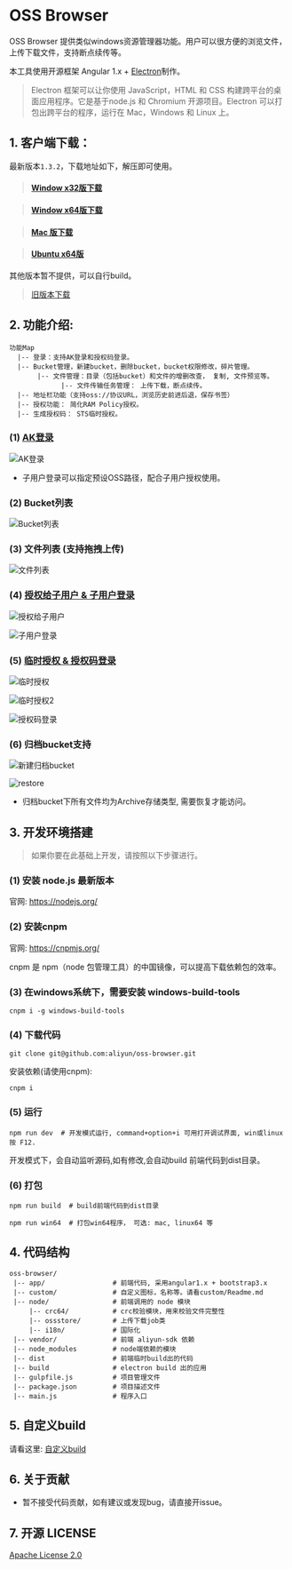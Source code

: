 
# OSS Browser

OSS Browser 提供类似windows资源管理器功能。用户可以很方便的浏览文件，上传下载文件，支持断点续传等。

本工具使用开源框架 Angular 1.x + [Electron](http://electron.atom.io/)制作。

> Electron 框架可以让你使用 JavaScript，HTML 和 CSS 构建跨平台的桌面应用程序。它是基于node.js 和 Chromium 开源项目。Electron 可以打包出跨平台的程序，运行在 Mac，Windows 和 Linux 上。


## 1. 客户端下载：

最新版本`1.3.2`，下载地址如下，解压即可使用。

> [<h4>Window x32版下载</h4>](https://luogc.oss-cn-hangzhou.aliyuncs.com/oss-browser-publish/1.3.2/oss-browser-win32-ia32.zip)


> [<h4>Window x64版下载</h4>](https://luogc.oss-cn-hangzhou.aliyuncs.com/oss-browser-publish/1.3.2/oss-browser-win32-x64.zip)

> [<h4>Mac 版下载</h4>](https://luogc.oss-cn-hangzhou.aliyuncs.com/oss-browser-publish/1.3.2/oss-browser.dmg)

> [<h4>Ubuntu x64版</h4>](https://luogc.oss-cn-hangzhou.aliyuncs.com/oss-browser-publish/1.3.2/oss-browser-linux-x64.zip)

其他版本暂不提供，可以自行build。


> [旧版本下载](all-releases.md)


## 2. 功能介绍:

```
功能Map
  |-- 登录：支持AK登录和授权码登录。
  |-- Bucket管理，新建bucket，删除bucket，bucket权限修改，碎片管理。
       |-- 文件管理：目录（包括bucket）和文件的增删改查， 复制, 文件预览等。
             |-- 文件传输任务管理： 上传下载，断点续传。
  |-- 地址栏功能（支持oss://协议URL，浏览历史前进后退，保存书签）
  |-- 授权功能： 简化RAM Policy授权。
  |-- 生成授权码： STS临时授权。
```


### (1) [AK登录](docs/aklogin.md)

![AK登录](preview/login.png)

* 子用户登录可以指定预设OSS路径，配合子用户授权使用。


### (2) Bucket列表

![Bucket列表](preview/bucket-list.png)


### (3) 文件列表 (支持拖拽上传)

![文件列表](preview/file-list.png)

### (4) [授权给子用户 & 子用户登录](docs/aklogin.md)

![授权给子用户](preview/subuser-grant.png)

![子用户登录](preview/login-subak1.png)

### (5) [临时授权 & 授权码登录](docs/authToken.md)

![临时授权](preview/genToken2.png)

![临时授权2](preview/genToken3.png)

![授权码登录](preview/token-login.png)

### (6) 归档bucket支持

![新建归档bucket](preview/create-archive-bucket.png)

![restore](preview/need-restore.png)

* 归档bucket下所有文件均为Archive存储类型, 需要恢复才能访问。


## 3. 开发环境搭建

> 如果你要在此基础上开发，请按照以下步骤进行。


### (1) 安装 node.js 最新版本

官网: https://nodejs.org/

### (2) 安装cnpm

官网: https://cnpmjs.org/

cnpm 是 npm（node 包管理工具）的中国镜像，可以提高下载依赖包的效率。

### (3) 在windows系统下，需要安装 windows-build-tools

```
cnpm i -g windows-build-tools
```

### (4) 下载代码

```
git clone git@github.com:aliyun/oss-browser.git
```

安装依赖(请使用cnpm):

```
cnpm i
```


### (5) 运行

```
npm run dev  # 开发模式运行, command+option+i 可用打开调试界面, win或linux按 F12.
```

开发模式下，会自动监听源码,如有修改,会自动build 前端代码到dist目录。


### (6) 打包

```
npm run build  # build前端代码到dist目录
```

```
npm run win64  # 打包win64程序， 可选: mac, linux64 等
```



## 4. 代码结构


```
oss-browser/
 |-- app/                 # 前端代码, 采用angular1.x + bootstrap3.x
 |-- custom/              # 自定义图标，名称等。请看custom/Readme.md
 |-- node/                # 前端调用的 node 模块
     |-- crc64/           # crc校验模块，用来校验文件完整性
     |-- ossstore/        # 上传下载job类
     |-- i18n/            # 国际化
 |-- vendor/              # 前端 aliyun-sdk 依赖
 |-- node_modules         # node端依赖的模块
 |-- dist                 # 前端临时build出的代码
 |-- build                # electron build 出的应用
 |-- gulpfile.js          # 项目管理文件
 |-- package.json         # 项目描述文件
 |-- main.js              # 程序入口
```

## 5. 自定义build

请看这里: [自定义build](custom/)

## 6. 关于贡献

* 暂不接受代码贡献，如有建议或发现bug，请直接开issue。

## 7. 开源 LICENSE

[Apache License 2.0](LICENSE)
